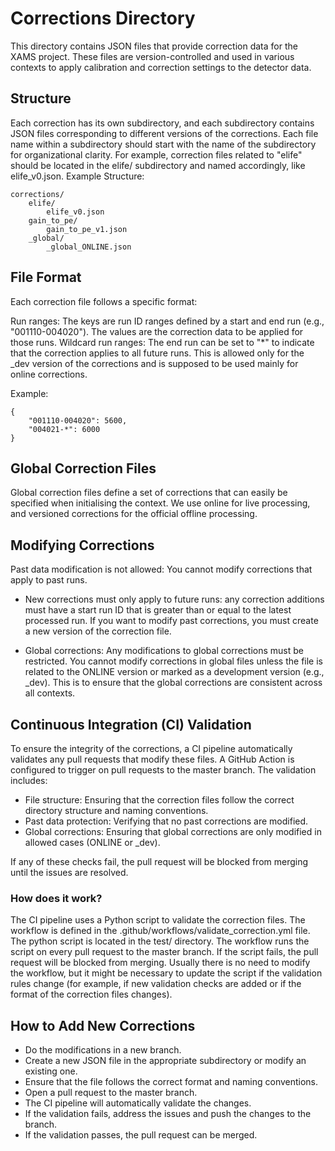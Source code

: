 # Corrections Directory

This directory contains JSON files that provide correction data for the XAMS project. These files are version-controlled and used in various contexts to apply calibration and correction settings to the detector data.

## Structure

Each correction has its own subdirectory, and each subdirectory contains JSON files corresponding to different versions of the corrections.
Each file name within a subdirectory should start with the name of the subdirectory for organizational clarity. For example, correction files related to "elife" should be located in the elife/ subdirectory and named accordingly, like elife_v0.json.
Example Structure:
```
corrections/
    elife/
        elife_v0.json
    gain_to_pe/
        gain_to_pe_v1.json
    _global/
        _global_ONLINE.json
```
## File Format

Each correction file follows a specific format:

Run ranges: The keys are run ID ranges defined by a start and end run (e.g., "001110-004020"). The values are the correction data to be applied for those runs.
Wildcard run ranges: The end run can be set to "*" to indicate that the correction applies to all future runs. This is allowed only for the _dev version of the corrections and is supposed to be used mainly for online corrections.

Example:

```
{
    "001110-004020": 5600,
    "004021-*": 6000
}
```

## Global Correction Files

Global correction files define a set of corrections that can easily be specified when initialising the context. We use online for live processing, and versioned corrections for the official offline processing.


## Modifying Corrections
Past data modification is not allowed: You cannot modify corrections that apply to past runs.

- New corrections must only apply to future runs: any correction additions must have a start run ID that is greater than or equal to the latest processed run. If you want to modify past corrections, you must create a new version of the correction file.

- Global corrections: Any modifications to global corrections must be restricted. You cannot modify corrections in global files unless the file is related to the ONLINE version or marked as a development version (e.g., _dev). This is to ensure that the global corrections are consistent across all contexts.

## Continuous Integration (CI) Validation

To ensure the integrity of the corrections, a CI pipeline automatically validates any pull requests that modify these files. A GitHub Action is configured to trigger on pull requests to the master branch. The validation includes:

- File structure: Ensuring that the correction files follow the correct directory structure and naming conventions.
- Past data protection: Verifying that no past corrections are modified.
- Global corrections: Ensuring that global corrections are only modified in allowed cases (ONLINE or _dev).

If any of these checks fail, the pull request will be blocked from merging until the issues are resolved.

### How does it work? 

The CI pipeline uses a Python script to validate the correction files. The workflow is defined in the .github/workflows/validate_correction.yml file. The python script is located in the test/ directory. The workflow runs the script on every pull request to the master branch. If the script fails, the pull request will be blocked from merging. Usually there is no need to modify the workflow, but it might be necessary to update the script if the validation rules change (for example, if new validation checks are added or if the format of the correction files changes).

## How to Add New Corrections

- Do the modifications in a new branch. 
- Create a new JSON file in the appropriate subdirectory or modify an existing one.
- Ensure that the file follows the correct format and naming conventions.
- Open a pull request to the master branch.
- The CI pipeline will automatically validate the changes.
- If the validation fails, address the issues and push the changes to the branch.
- If the validation passes, the pull request can be merged.

